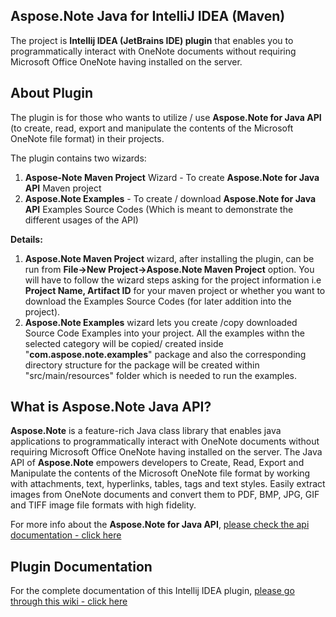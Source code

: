 ﻿## **Aspose.Note Java for IntelliJ IDEA (Maven)**

The project is **Intellij IDEA (JetBrains IDE) plugin** that enables you to programmatically interact with OneNote documents without requiring Microsoft Office OneNote having installed on the server.

## **About** **Plugin**

The plugin is for those who wants to utilize / use **Aspose.Note for Java API** (to create, read, export and manipulate the contents of the Microsoft OneNote file format) in their projects.  

The plugin contains two wizards:

1.  **Aspose-Note Maven Project** Wizard - To create **Aspose.Note for Java API** Maven project
2.  **Aspose.Note Examples** - To create / download **Aspose.Note for Java API** Examples Source Codes (Which is meant to demonstrate the different usages of the API)

**Details:**

1.  **Aspose.Note Maven Project** wizard, after installing the plugin, can be run from **File->New Project->Aspose.Note Maven Project** option. You will have to follow the wizard steps asking for the project information i.e **Project Name, Artifact ID** for your maven project or whether you want to download the Examples Source Codes (for later addition into the project).
2.  **Aspose.Note Examples** wizard lets you create /copy downloaded Source Code Examples into your project. All the examples withn the selected category will be copied/ created inside "**com.aspose.note.examples**" package and also the corresponding directory structure for the package will be created within "src/main/resources" folder which is needed to run the examples.

## What is Aspose.Note Java API?

**Aspose.Note** is a feature-rich Java class library that enables java applications to programmatically interact with OneNote documents without requiring Microsoft Office OneNote having installed on the server. The Java API of **Aspose.Note** empowers developers to Create, Read, Export and Manipulate the contents of the Microsoft OneNote file format by working with attachments, text, hyperlinks, tables, tags and text styles. Easily extract images from OneNote documents and convert them to PDF, BMP, JPG, GIF and TIFF image file formats with high fidelity.

For more info about the **Aspose.Note for Java API**, [please check the api documentation - click here](http://www.aspose.com/java/onenote-component.aspx)

## Plugin Documentation

For the complete documentation of this Intellij IDEA plugin, [please go through this wiki - click here](http://www.aspose.com/docs/display/notejava/Aspose.Note+Project+Wizard+for+IntelliJ+IDEA+-+Maven)
